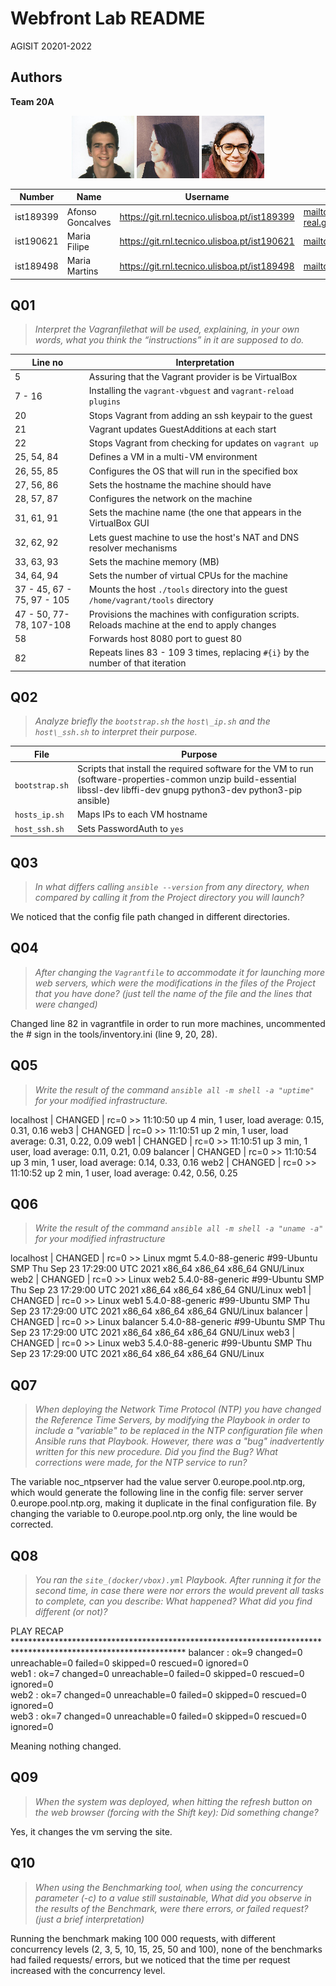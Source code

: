 # Webfront Lab README

AGISIT 20201-2022

## Authors

[//]: # (fill the following line with the Group Identifier, for example 03A or 12T, and then delete THIS line)
**Team 20A**

[//]: # (use photos of team members 150px height, square; and then delete THIS line)
<p align=center>
    <img src="../../doc/img/ist189399.png">
    <img src="../../doc/img/ist190621.png">
    <img src="../../doc/img/ist189498.png">
</p>


[//]: # (fill the following table with identifiers of each team member; and then delete THIS line)

| Number | Name              | Username                                     | Email                               |
| -------|-------------------|----------------------------------------------| ------------------------------------|
| ist189399 | Afonso Goncalves | <https://git.rnl.tecnico.ulisboa.pt/ist189399> | <mailto:afonso.corte-real.goncalves@tecnico.ulisboa.pt> |
| ist190621 | Maria Filipe | <https://git.rnl.tecnico.ulisboa.pt/ist190621> | <mailto:maria.j.d.c.filipe@tecnico.ulisboa.pt> |
| ist189498 | Maria Martins | <https://git.rnl.tecnico.ulisboa.pt/ist189498> | <mailto:maria.d.martins@tecnico.ulisboa.pt> |



## Q01
> *Interpret the Vagranfilethat will be used, explaining, in your own words, what you think the “instructions” in it are supposed to do.*

| Line no | Interpretation |
| ------- | -------------- |
| 5 | Assuring that the Vagrant provider is be VirtualBox |
| 7 - 16 | Installing the `vagrant-vbguest` and `vagrant-reload plugins` |
| 20 | Stops Vagrant from adding an ssh keypair to the guest |
| 21 | Vagrant updates GuestAdditions at each start |
| 22 | Stops Vagrant from checking for updates on `vagrant up` |
| 25, 54, 84 | Defines a VM in a multi-VM environment |
| 26, 55, 85 | Configures the OS that will run in the specified box |
| 27, 56, 86 | Sets the hostname the machine should have |
| 28, 57, 87 | Configures the network on the machine |
| 31, 61, 91 | Sets the machine name (the one that appears in the VirtualBox GUI |
| 32, 62, 92 | Lets guest machine to use the host's NAT and DNS resolver mechanisms |
| 33, 63, 93 | Sets the machine memory (MB) |
| 34, 64, 94 | Sets the number of virtual CPUs for the machine |
| 37 - 45, 67 - 75, 97 - 105 | Mounts the host `./tools` directory into the guest `/home/vagrant/tools` directory |
| 47 - 50, 77-78, 107-108 | Provisions the machines with configuration scripts. Reloads machine at the end to apply changes |
| 58 | Forwards host 8080 port to guest 80 |
| 82 | Repeats lines 83 - 109 3 times, replacing `#{i}` by the number of that iteration |


## Q02
> *Analyze briefly the `bootstrap.sh` the `host\_ip.sh` and the `host\_ssh.sh` to interpret their purpose.*

| File | Purpose |
| ------- | -------------- |
| `bootstrap.sh` | Scripts that install the required software for the VM to run (software-properties-common unzip build-essential libssl-dev libffi-dev gnupg python3-dev python3-pip ansible) |
| `hosts_ip.sh` | Maps IPs to each VM hostname|
| `host_ssh.sh` | Sets PasswordAuth to `yes`  |


## Q03
> *In what differs calling `ansible --version` from any directory, when compared by calling it from the Project directory you will launch?*

We noticed that the config file path changed in different directories.



## Q04
> *After changing the `Vagrantfile` to accommodate it for launching more web servers, which were the modifications in the files of the Project that you have done? (just tell the name of the file and the lines that were changed)*

Changed line 82  in vagrantfile in order to run more machines, uncommented the # sign in the tools/inventory.ini (line 9, 20, 28).


## Q05
> *Write the result of the command `ansible all -m shell -a "uptime"` for your modified infrastructure.*

localhost | CHANGED | rc=0 >>
 11:10:50 up 4 min,  1 user,  load average: 0.15, 0.31, 0.16
web3 | CHANGED | rc=0 >>
 11:10:51 up 2 min,  1 user,  load average: 0.31, 0.22, 0.09
web1 | CHANGED | rc=0 >>
 11:10:51 up 3 min,  1 user,  load average: 0.11, 0.21, 0.09
balancer | CHANGED | rc=0 >>
 11:10:54 up 3 min,  1 user,  load average: 0.14, 0.33, 0.16
web2 | CHANGED | rc=0 >>
 11:10:52 up 2 min,  1 user,  load average: 0.42, 0.56, 0.25



## Q06
> *Write the result of the command `ansible all -m shell -a "uname -a"` for your modified infrastructure*

localhost | CHANGED | rc=0 >>
Linux mgmt 5.4.0-88-generic #99-Ubuntu SMP Thu Sep 23 17:29:00 UTC 2021 x86_64 x86_64 x86_64 GNU/Linux
web2 | CHANGED | rc=0 >>
Linux web2 5.4.0-88-generic #99-Ubuntu SMP Thu Sep 23 17:29:00 UTC 2021 x86_64 x86_64 x86_64 GNU/Linux
web1 | CHANGED | rc=0 >>
Linux web1 5.4.0-88-generic #99-Ubuntu SMP Thu Sep 23 17:29:00 UTC 2021 x86_64 x86_64 x86_64 GNU/Linux
balancer | CHANGED | rc=0 >>
Linux balancer 5.4.0-88-generic #99-Ubuntu SMP Thu Sep 23 17:29:00 UTC 2021 x86_64 x86_64 x86_64 GNU/Linux
web3 | CHANGED | rc=0 >>
Linux web3 5.4.0-88-generic #99-Ubuntu SMP Thu Sep 23 17:29:00 UTC 2021 x86_64 x86_64 x86_64 GNU/Linux


## Q07
> *When deploying the Network Time Protocol (NTP) you have changed the Reference Time Servers, by modifying the Playbook in order to include a "variable" to be replaced in the NTP configuration file when Ansible runs that Playbook. However, there was a "bug" inadvertently written for this new procedure. Did you find the Bug? What corrections were made, for the NTP service to run?*

The variable noc_ntpserver had the value server 0.europe.pool.ntp.org, which would generate the following line in the config file: server server 0.europe.pool.ntp.org, making it duplicate in the final configuration file. By changing the variable to 0.europe.pool.ntp.org only, the line would be corrected.


## Q08
> *You ran the `site_(docker/vbox).yml` Playbook. After running it for the second time, in case there were nor errors the would prevent all tasks to complete, can you describe: What happened? What did you find different (or not)?*

PLAY RECAP ***************************************************************************************************************
balancer                   : ok=9    changed=0    unreachable=0    failed=0    skipped=0    rescued=0    ignored=0   
web1                       : ok=7    changed=0    unreachable=0    failed=0    skipped=0    rescued=0    ignored=0   
web2                       : ok=7    changed=0    unreachable=0    failed=0    skipped=0    rescued=0    ignored=0   
web3                       : ok=7    changed=0    unreachable=0    failed=0    skipped=0    rescued=0    ignored=0   

Meaning nothing changed.

## Q09
> *When the system was deployed, when hitting the refresh button on the web browser (forcing with the Shift key): Did something change?*

Yes, it changes the vm serving the site.

## Q10
> *When using the Benchmarking tool, when using the concurrency parameter (-c) to a value still sustainable, What did you observe in the results of the Benchmark, were there errors, or failed request? (just a brief interpretation)*

Running the benchmark making 100 000 requests, with different concurrency levels (2, 3, 5, 10, 15, 25, 50 and 100), none of the benchmarks had failed requests/ errors, but we noticed that the time per request increased with the concurrency level.
